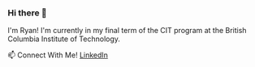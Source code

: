 ### Hi there 👋

I'm Ryan! I'm currently in my final term of the CIT program at the British Columbia Institute of Technology.

📫 Connect With Me! [LinkedIn](https://www.linkedin.com/in/ryan-lee-22540a261/)

<!--
**RyanDanielLee/RyanDanielLee** is a ✨ _special_ ✨ repository because its `README.md` (this file) appears on your GitHub profile.

Here are some ideas to get you started:

- 🔭 I’m currently working on ...
- 🌱 I’m currently learning ...
- 👯 I’m looking to collaborate on ...
- 🤔 I’m looking for help with ...
- 💬 Ask me about ...
- 📫 How to reach me: ...
- 😄 Pronouns: ...
- ⚡ Fun fact: ...
-->
